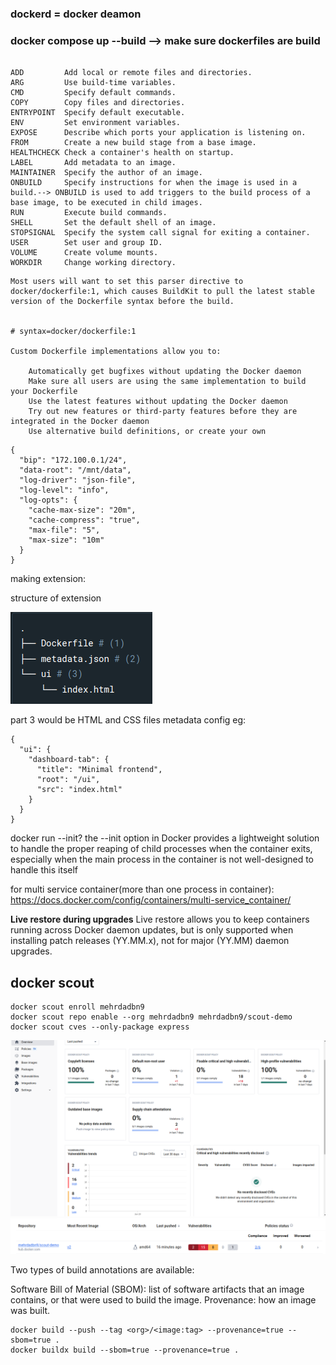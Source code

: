 ### dockerd = docker deamon

### docker compose up --build --> make sure dockerfiles are build

```docker

ADD	        Add local or remote files and directories.
ARG	        Use build-time variables.
CMD	        Specify default commands.
COPY	    Copy files and directories.
ENTRYPOINT	Specify default executable.
ENV	        Set environment variables.
EXPOSE  	Describe which ports your application is listening on.
FROM	    Create a new build stage from a base image.
HEALTHCHECK	Check a container's health on startup.
LABEL	    Add metadata to an image.
MAINTAINER	Specify the author of an image.
ONBUILD	    Specify instructions for when the image is used in a build.--> ONBUILD is used to add triggers to the build process of a base image, to be executed in child images.
RUN	        Execute build commands.
SHELL	    Set the default shell of an image.
STOPSIGNAL	Specify the system call signal for exiting a container.
USER	    Set user and group ID.
VOLUME	    Create volume mounts.
WORKDIR	    Change working directory.

```

```docker
Most users will want to set this parser directive to docker/dockerfile:1, which causes BuildKit to pull the latest stable version of the Dockerfile syntax before the build.


# syntax=docker/dockerfile:1

Custom Dockerfile implementations allow you to:

    Automatically get bugfixes without updating the Docker daemon
    Make sure all users are using the same implementation to build your Dockerfile
    Use the latest features without updating the Docker daemon
    Try out new features or third-party features before they are integrated in the Docker daemon
    Use alternative build definitions, or create your own

```

```
{
  "bip": "172.100.0.1/24",
  "data-root": "/mnt/data",
  "log-driver": "json-file",
  "log-level": "info",
  "log-opts": {
    "cache-max-size": "20m",
    "cache-compress": "true",
    "max-file": "5",
    "max-size": "10m"
  }
}
```

making extension:

structure of extension

![making extension](pic/image.png)


part 3 would be HTML and CSS files
metadata config eg:

```
{
  "ui": {
    "dashboard-tab": {
      "title": "Minimal frontend",
      "root": "/ui",
      "src": "index.html"
    }
  }
}
```
docker run --init?
the --init option in Docker provides a lightweight solution to handle the proper reaping of child processes when the container exits, especially when the main process in the container is not well-designed to handle this itself

for multi service container(more than one process in container):
https://docs.docker.com/config/containers/multi-service_container/

**Live restore during upgrades**
Live restore allows you to keep containers running across Docker daemon updates, but is only supported when installing patch releases (YY.MM.x), not for major (YY.MM) daemon upgrades.

## docker scout

```
docker scout enroll mehrdadbn9
docker scout repo enable --org mehrdadbn9 mehrdadbn9/scout-demo
docker scout cves --only-package express
```

![scout dashboard](pic/scout-dashboard.png)
![docker-images-scout](pic/docker-images-scout.png)


Two types of build annotations are available:

Software Bill of Material (SBOM): list of software artifacts that an image contains, or that were used to build the image.
Provenance: how an image was built.

```
docker build --push --tag <org>/<image:tag> --provenance=true --sbom=true .
docker buildx build --sbom=true --provenance=true .
```
